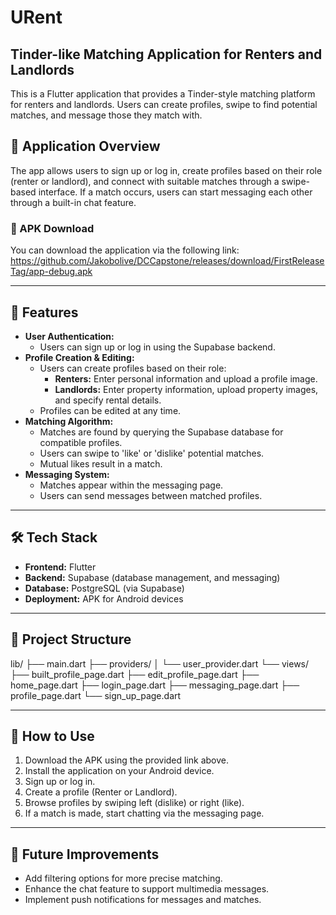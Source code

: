 # URent
## Tinder-like Matching Application for Renters and Landlords

This is a Flutter application that provides a Tinder-style matching platform for renters and landlords. Users can create profiles, swipe to find potential matches, and message those they match with.

## 📱 Application Overview
The app allows users to sign up or log in, create profiles based on their role (renter or landlord), and connect with suitable matches through a swipe-based interface. If a match occurs, users can start messaging each other through a built-in chat feature.

### 🔗 APK Download
You can download the application via the following link: https://github.com/Jakobolive/DCCapstone/releases/download/FirstReleaseTag/app-debug.apk

---

## 🚀 Features
- **User Authentication:**
  - Users can sign up or log in using the Supabase backend.
- **Profile Creation & Editing:**
  - Users can create profiles based on their role:
    - **Renters:** Enter personal information and upload a profile image.
    - **Landlords:** Enter property information, upload property images, and specify rental details.
  - Profiles can be edited at any time.
- **Matching Algorithm:**
  - Matches are found by querying the Supabase database for compatible profiles.
  - Users can swipe to 'like' or 'dislike' potential matches.
  - Mutual likes result in a match.
- **Messaging System:**
  - Matches appear within the messaging page.
  - Users can send messages between matched profiles.

---

## 🛠️ Tech Stack
- **Frontend:** Flutter  
- **Backend:** Supabase (database management, and messaging)  
- **Database:** PostgreSQL (via Supabase)  
- **Deployment:** APK for Android devices  

---

## 📂 Project Structure
lib/
├── main.dart
├── providers/
│   └── user_provider.dart
└── views/
    ├── built_profile_page.dart
    ├── edit_profile_page.dart
    ├── home_page.dart
    ├── login_page.dart
    ├── messaging_page.dart
    ├── profile_page.dart
    └── sign_up_page.dart

---

## 📢 How to Use
1. Download the APK using the provided link above.  
2. Install the application on your Android device.  
3. Sign up or log in.  
4. Create a profile (Renter or Landlord).  
5. Browse profiles by swiping left (dislike) or right (like).  
6. If a match is made, start chatting via the messaging page.  

---

## 📌 Future Improvements
- Add filtering options for more precise matching.  
- Enhance the chat feature to support multimedia messages.  
- Implement push notifications for messages and matches.  
 

